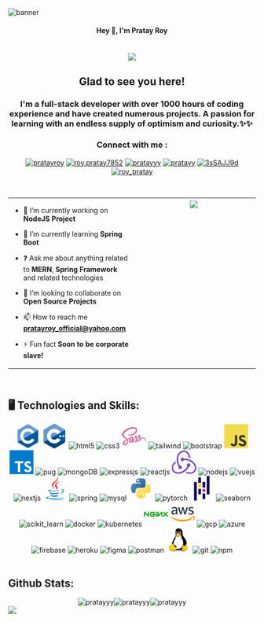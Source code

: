 <img src="https://repository-images.githubusercontent.com/588181932/e36ec678-7984-4cdd-8e4c-a3932772ff8e" alt="banner"/>

<h4 align="center"> Hey 👋, I'm Pratay Roy</h4>  

<br />

<div align="center">
  <img src="https://komarev.com/ghpvc/?username=pratayyy&&style=flat-square" align="center" />
</div>  
  
<div align="center">
  
  ## Glad to see you here!  
  <h3 align="center">I'm a full-stack developer with over 1000 hours of coding experience and have created numerous projects. A passion for learning with an endless supply of optimism and curiosity.✨✨</h3>
  
  ### Connect with me : 
  <a href="https://linkedin.com/in/pratayroy" target="blank"><img align="center" src="https://github.com/pratayyy/pratayyy/assets/100011863/f23d7d40-8db0-4cfa-a7f5-2763e9cbb2d1" alt="pratayroy" height="40" width="50" /></a>
  <a href="https://fb.com/roy.pratay7852" target="blank"><img align="center" src="https://raw.githubusercontent.com/rahuldkjain/github-profile-readme-generator/master/src/images/icons/Social/facebook.svg" alt="roy.pratay7852" height="40" width="50" /></a>
  <a href="https://instagram.com/pratayyy" target="blank"><img align="center" src="https://github.com/pratayyy/pratayyy/assets/100011863/dac1961e-f216-48fa-b500-ef0e044b1e1c" alt="pratayyy" height="40" width="50" /></a>
  <a href="https://www.leetcode.com/pratayy" target="blank"><img align="center" src="https://raw.githubusercontent.com/rahuldkjain/github-profile-readme-generator/master/src/images/icons/Social/leet-code.svg" alt="pratayy" height="40" width="50" /></a>
  <a href="https://discord.gg/3sSAJJ9d" target="blank"><img align="center" src="https://github.com/pratayyy/pratayyy/assets/100011863/58b91b0c-7711-42f1-871e-79ba238e6c63" alt="3sSAJJ9d" height="40" width="50" /></a>
  <a href="https://twitter.com/roy_pratay" target="blank"><img align="center" src="https://github.com/pratayyy/pratayyy/assets/100011863/507e43d4-fae8-4f27-81be-dae91a0589fd" alt="roy_pratay" height="40" width="50" /></a>
  
</div>  

<br/>  

<table><tr><td valign="top" width="50%">


- 🔭 I’m currently working on **NodeJS Project**
  
- 🌱 I’m currently learning **Spring Boot**
  
- ❓ Ask me about anything related to **MERN**, **Spring Framework** and related technologies
  
- 👯 I’m looking to collaborate on **Open Source Projects**
  
- 📫 How to reach me **pratayroy_official@yahoo.com**

- ⚡ Fun fact **Soon to be corporate slave!**
   

</td><td valign="top" width="50%">
  
  <div align="center">
    <img src="https://raw.githubusercontent.com/BhuvaneshHingal/HELLO-WORLD/master/resources/Hello%20World!.gif" align="center" style="width: 100%" />
  </div> 
  
</td></tr></table>  

<br/>  

## 🖥️ Technologies and Skills: 
<div align="center">  
  <img src="https://raw.githubusercontent.com/devicons/devicon/master/icons/c/c-original.svg" alt="c" width="50" height="50"/>
  <img src="https://raw.githubusercontent.com/devicons/devicon/master/icons/cplusplus/cplusplus-original.svg" alt="cplusplus" width="50" height="50"/>
  <img src="https://github.com/pratayyy/pratayyy/assets/100011863/98f8733e-9b1d-408e-9c89-1b3e90e816fe" alt="html5" width="50" height="50"/>
  <img src="https://github.com/pratayyy/pratayyy/assets/100011863/47e6ff8a-a7c8-4d2c-81b5-46ba7ddf66de" alt="css3" width="50" height="50"/>
  <img src="https://raw.githubusercontent.com/devicons/devicon/master/icons/sass/sass-original.svg" alt="sass" width="50" height="50"/>
  <img src="https://www.vectorlogo.zone/logos/tailwindcss/tailwindcss-icon.svg" alt="tailwind" width="50" height="50"/>
  <img src="https://github.com/pratayyy/pratayyy/assets/100011863/a81bfe2c-7323-4566-be6f-641c4e9f3a45" alt="bootstrap" width="50" height="50"/>
  <img src="https://raw.githubusercontent.com/devicons/devicon/master/icons/javascript/javascript-original.svg" alt="javascript" width="50" height="50"/>
  <img src="https://raw.githubusercontent.com/devicons/devicon/master/icons/typescript/typescript-original.svg" alt="typescript" width="50" height="50"/>
  <img src="https://cdn.worldvectorlogo.com/logos/pug.svg" alt="pug" width="50" height="50"/>
  <img src="https://github.com/pratayyy/pratayyy/assets/100011863/15f644dd-ddbb-4cc9-813b-ef49adde3d8f" alt="mongoDB" width="50" height="50" />
  <img src="https://github.com/pratayyy/pratayyy/assets/100011863/8c7e9594-1732-42f4-9676-bbf2bf5856b9" alt="expressjs" width="50" height="50" />
  <img src="https://github.com/pratayyy/pratayyy/assets/100011863/84e3dfcc-54f1-4116-a1a0-d89db7d7fbed" alt="reactjs" width="50" height="50" />
  <img src="https://raw.githubusercontent.com/devicons/devicon/master/icons/redux/redux-original.svg" alt="redux" width="50" height="50"/>
  <img src="https://github.com/pratayyy/pratayyy/assets/100011863/0e0270eb-f7d7-4e75-9e3d-cf78e674614a" alt="nodejs" width="50" height="50" />
  <img src="https://github.com/pratayyy/pratayyy/assets/100011863/662fd7b0-7344-4eae-85f7-35baeb41a057" alt="vuejs" width="50" height="50"/>
  <img src="https://github.com/pratayyy/pratayyy/assets/100011863/c638bf2f-23a5-4df1-8716-54a260609815" alt="nextjs" width="50" height="50"/>
  <img src="https://raw.githubusercontent.com/devicons/devicon/master/icons/java/java-original.svg" alt="java" width="50" height="50"/>
  <img src="https://www.vectorlogo.zone/logos/springio/springio-icon.svg" alt="spring" width="50" height="50"/>
  <img src="https://github.com/pratayyy/pratayyy/assets/100011863/847423cf-9946-4930-aa7f-a52bf9c23872" alt="mysql" width="50" height="50"/>
  <img src="https://raw.githubusercontent.com/devicons/devicon/master/icons/python/python-original.svg" alt="python" width="50" height="50"/>
  <img src="https://www.vectorlogo.zone/logos/pytorch/pytorch-icon.svg" alt="pytorch" width="50" height="50"/>
  <img src="https://raw.githubusercontent.com/devicons/devicon/2ae2a900d2f041da66e950e4d48052658d850630/icons/pandas/pandas-original.svg" alt="pandas" width="50" height="50"/>
  <img src="https://seaborn.pydata.org/_images/logo-mark-lightbg.svg" alt="seaborn" width="50" height="50"/>
  <img src="https://upload.wikimedia.org/wikipedia/commons/0/05/Scikit_learn_logo_small.svg" alt="scikit_learn" width="50" height="50"/>
  <img src="https://github.com/pratayyy/pratayyy/assets/100011863/5f712af7-a71a-4d10-a77c-81d81c3c8db0" alt="docker" width="50" height="50"/>
  <img src="https://www.vectorlogo.zone/logos/kubernetes/kubernetes-icon.svg" alt="kubernetes" width="50" height="50"/>
  <img src="https://raw.githubusercontent.com/devicons/devicon/master/icons/nginx/nginx-original.svg" alt="nginx" width="50" height="50"/>
  <img src="https://raw.githubusercontent.com/devicons/devicon/master/icons/amazonwebservices/amazonwebservices-original-wordmark.svg" alt="aws" width="50" height="50"/>
  <img src="https://www.vectorlogo.zone/logos/google_cloud/google_cloud-icon.svg" alt="gcp" width="50" height="50"/>
  <img src="https://www.vectorlogo.zone/logos/microsoft_azure/microsoft_azure-icon.svg" alt="azure" width="50" height="50"/>
  <img src="https://www.vectorlogo.zone/logos/firebase/firebase-icon.svg" alt="firebase" width="50" height="50"/>
  <img src="https://www.vectorlogo.zone/logos/heroku/heroku-icon.svg" alt="heroku" width="50" height="50"/>
  <img src="https://www.vectorlogo.zone/logos/figma/figma-icon.svg" alt="figma" width="50" height="50"/>
  <img src="https://www.vectorlogo.zone/logos/getpostman/getpostman-icon.svg" alt="postman" width="50" height="50"/>
  <img src="https://raw.githubusercontent.com/devicons/devicon/master/icons/linux/linux-original.svg" alt="linux" width="50" height="50"/>
  <img src="https://www.vectorlogo.zone/logos/git-scm/git-scm-icon.svg" alt="git" width="50" height="50"/>
  <img src="https://github.com/pratayyy/pratayyy/assets/100011863/19fb50f0-a376-4084-bfa8-4ce4bbaf0fe1" alt="npm" width="50" height="50"/>
</div>  

<br/>  


## Github Stats:  

<div style="display: flex; justify-content: center; align-items: center;">
  <img src="https://github-readme-stats.vercel.app/api?username=pratayyy&show_icons=true&rank_icon=github&hide=stars,issues&show=prs_merged,prs_merged_percentage" alt="pratayyy" />
  <img src="https://github-readme-streak-stats.herokuapp.com/?user=pratayyy&" alt="pratayyy" />
  <img src="https://github-readme-stats.vercel.app/api/top-langs/?username=pratayyy&layout=compact&langs_count=8&card_width=440" alt="pratayyy" />
</div>

<img  src="https://raw.githubusercontent.com/Trilokia/Trilokia/379277808c61ef204768a61bbc5d25bc7798ccf1/bottom_header.svg" />
  
